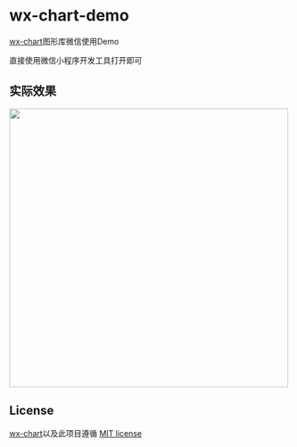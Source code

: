 # wx-chart-demo

[wx-chart](https://github.com/xch89820/wx-chart)图形库微信使用Demo

直接使用微信小程序开发工具打开即可

## 实际效果

<img src="https://user-images.githubusercontent.com/4920540/31314671-e1b1f99a-ac38-11e7-9db0-5f9f0e2af6ca.gif" width="500">

## License

[wx-chart](https://github.com/xch89820/wx-chart)以及此项目遵循 [MIT license](http://opensource.org/licenses/MIT)


